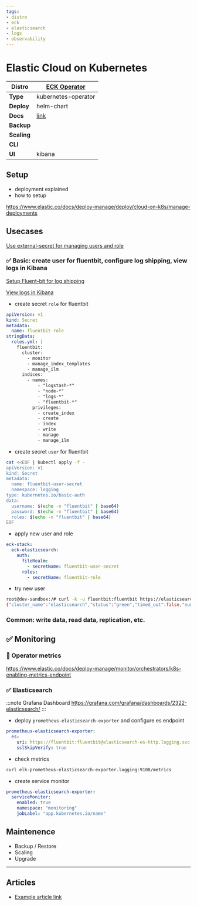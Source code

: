 ```yaml
---
tags:
- distro
- eck
- elasticsearch
- logs
- observability
---
```


# Elastic Cloud on Kubernetes

|**Distro**|[ECK Operator](https://github.com/elastic/cloud-on-k8s)|
|-|-|
|**Type**|kubernetes-operator|
|**Deploy**|helm-chart|
|**Docs**|[link](https://www.elastic.co/docs/deploy-manage/deploy/cloud-on-k8s)|
|**Backup**||
|**Scaling**||
|**CLI**||
|**UI**|kibana|

## Setup

- deployment explained
- how to setup

https://www.elastic.co/docs/deploy-manage/deploy/cloud-on-k8s/manage-deployments

## Usecases

[Use external-secret for managing users and role](elastic-auth-management.md)

### :white_check_mark: Basic: create user for fluentbit, configure log shipping, view logs in Kibana

[Setup Fluent-bit for log shipping](fluentbit.md#basic-send-kubernetes-pods-logs-to-elasticsearch)

[View logs in Kibana](kibana.md#basic-discover-all-logs)

- create secret `role` for fluentbit

```yaml
apiVersion: v1
kind: Secret
metadata:
  name: fluentbit-role
stringData:
  roles.yml: |
    fluentbit:
      cluster:
        - monitor
        - manage_index_templates
        - manage_ilm
      indices:
        - names:
            - "logstash-*"
            - "node-*"
            - "logs-*"
            - "fluentbit-*"
          privileges:
            - create_index
            - create
            - index
            - write
            - manage
            - manage_ilm
```

- create secret `user` for fluentbit

```bash
cat <<EOF | kubectl apply -f -
apiVersion: v1
kind: Secret
metadata:
  name: fluentbit-user-secret
  namespace: logging
type: kubernetes.io/basic-auth
data:
  username: $(echo -n "fluentbit" | base64)
  password: $(echo -n "fluentbit" | base64)
  roles: $(echo -n "fluentbit" | base64)
EOF
```

- apply new user and role

```yaml
eck-stack:
  eck-elasticsearch:
    auth:
      fileRealm:
        - secretName: fluentbit-user-secret
      roles:
        - secretName: fluentbit-role
```

- try new user

```bash
root@dev-sandbox:/# curl -k -u fluentbit:fluentbit https://elasticsearch-es-internal-http.logging.svc.cluster.local:9200/_cluster/health
{"cluster_name":"elasticsearch","status":"green","timed_out":false,"number_of_nodes":1,"number_of_data_nodes":1,"active_primary_shards":35,"active_shards":35,"relocating_shards":0,"initializing_shards":0,"unassigned_shards":0,"unassigned_primary_shards":0,"delayed_unassigned_shards":0,"number_of_pending_tasks":0,"number_of_in_flight_fetch":0,"task_max_waiting_in_queue_millis":0,"active_shards_percent_as_number":100.0}
```

### Common: write data, read data, replication, etc.

## :white_check_mark: Monitoring

### :arrows_counterclockwise: Operator metrics

https://www.elastic.co/docs/deploy-manage/monitor/orchestrators/k8s-enabling-metrics-endpoint

### :white_check_mark: Elasticsearch

:::note Grafana Dashboard
https://grafana.com/grafana/dashboards/2322-elasticsearch/
:::

- deploy `prometheus-elasticsearch-exporter` and configure es endpoint

```yaml
prometheus-elasticsearch-exporter:
  es:
    uri: https://fluentbit:fluentbit@elasticsearch-es-http.logging.svc:9200
    sslSkipVerify: true
```

- check metrics

```bash
curl elk-prometheus-elasticsearch-exporter.logging:9108/metrics
```

- create service monitor

```yaml
prometheus-elasticsearch-exporter:
  serviceMonitor:
    enabled: true
    namespace: "monitoring"
    jobLabel: "app.kubernetes.io/name"
```

## Maintenence

- Backup / Restore
- Scaling
- Upgrade

---

## Articles

* [Example article link](#)


